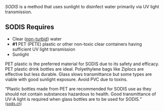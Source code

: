 <div>
  <dfn>SODIS</dfn> is a method that uses sunlight to disinfect water primarily via UV light transmission. 
</div>

## SODIS Requires

- Clear ([non-turbid](http://www.sodis.ch/methode/anwendung/index_EN#turbidit)) water
- <b>#1</b> PET (PETE) plastic or other non-toxic clear containers having sufficient UV light transmission
- Sunlight

PET plastic is the preferred material for SODIS due to its safety and efficacy.
PET plastic drink bottles are ideal. Polyethylene bags like Ziplocs are effective but less durable.
Glass slows transmittance but some types are viable with good sunlight exposure.
Avoid PVC due to toxins.

<q>Plastic bottles made from PET are recommended for SODIS use as they should not contain substances hazardous to health. Good transmittance of UV-A light is required when glass bottles are to be used for
SODIS.</q> <small>([sodis.ch](http://www.sodis.ch/methode/anwendung/factsheets/glass_pet_e.pdf))</small>

<!--
## SODIS Steps
1. Place clear water in container.
1. Sunlight
1. <b>PET plastic</b> or other <b>clear containers</b> having sufficient UV light transmission
-->

<!--
http://www.sodis.ch/methode/faqs/index_EN
http://www.sodis.ch/methode/anwendung/index_EN
http://www.sodis.ch/methode/anwendung/factsheets/glass_pet_e.pdf
http://www.sodis.ch/news/archiv/news_documents/newsletter_2_e.pdf
http://www.sodis.ch/methode/anwendung/factsheets/bag_bottle_e.pdf
http://www.sodis.ch/methode/anwendung/factsheets/bag_tempsensor_e.pdf
http://www.sodis.ch/methode/anwendung/ausbildungsmaterial/dokumente_material/manual_e.pdf
http://www.academia.edu/1529175/Optimizing_the_solar_water_disinfection_SODIS_method_by_decreasing_turbidity_with_NaCl
http://preparedcitizenwsg.blogspot.com/2011/03/sodis-water-disinfection-method.html
http://www.cdc.gov/safewater/publications_pages/options-sodis.pdf
http://www.sodis.ch/methode/anwendung/index_EN#turbidity
http://www.cdc.gov/safewater/storage.html
-->
